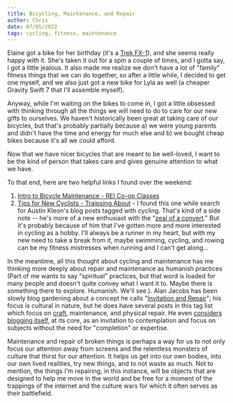 ```yaml
---
title: Bicycling, Maintenance, and Repair
author: Chris
date: 07/05/2022
tags: cycling, fitness, maintenance
---
```


Elaine got a bike for her birthday (it's a [Trek FX-1](https://www.trekbikes.com/us/en_US/bikes/hybrid-bikes/fitness-bikes/fx/fx-1/p/32769/)),
and she seems really happy with it. She's taken it out for a spin a couple of times, and I gotta say, I got a little jealous.
It also made me realize we don't have a lot of "family" fitness things that we can do together, so after a little while,
I decided to get one myself, and we also just got a new bike for Lyla as well (a cheaper Gravity Swift 7 that I'll 
assemble myself).

Anyway, while I'm waiting on the bikes to come in, I got a little obsessed with thinking through all the things we will
need to do to care for our new gifts to ourselves. We haven't historically been great at taking care of our bicycles,
but that's probably partially because a) we were young parents and didn't have the time and energy for much else and b)
we bought cheap bikes because it's all we could afford.

Now that we have nicer bicycles that are meant to be well-loved, I want to be the kind of person that takes care and
gives genuine attention to what we have.

To that end, here are two helpful links I found over the weekend:

1. [Intro to Bicycle Maintenance - REI Co-op Classes](https://www.youtube.com/watch?v=YhdWc35hRhE)
2. [Tips for New Cyclists - Traipsing About](https://www.traipsingabout.com/2022/03/23/tips-for-new-cyclists/) - I found
this one while search for Austin Kleon's blog posts tagged with cycling. That's kind of a side note -- he's more of a 
new enthusiast with the "[zeal of a convert](https://austinkleon.substack.com/p/adventures-on-two-wheels)." But it's probably
because of him that I've gotten more and more interested in cycling as a hobby. I'll always be a runner in my heart, 
but with my new need to take a break from it, maybe swimming, cycling, and rowing can be my fitness mistresses when 
running and I can't get along...

In the meantime, all this thought about cycling and maintenance has me thinking more deeply about repair and maintenance
as humanish practices (Part of me wants to say "spiritual" practices, but that word is loaded for many people and doesn't
quite convey what I want it to. Maybe there is something there to explore. Humanish. We'll see.). Alan Jacobs has been
slowly blog gardening about a concept he calls "[Invitation and Repair](https://blog.ayjay.org/tag/ir/)"; his focus is 
cultural in nature, but he does have several posts in this tag list which focus on [craft](https://blog.ayjay.org/artisans-on-video/),
maintenance, and physical repair. He even [considers blogging itself](https://blog.ayjay.org/blogging-and-the-blogosphere/), 
at its core, as an invitation to contemplation and focus on subjects without the need for "completion" or expertise.

Maintenance and repair of broken things is perhaps a way for us to not only focus our attention away from screens
and the relentless monsters of culture that thirst for our attention. It helps us get into our own bodies, into our own
lived realities, try new things, and to not waste as much. Not to mention, the things I'm repairing, in this instance,
will be objects that are designed to help me move in the world and be free for a moment of the trappings of the internet
and the culture wars for which it often serves as their battlefield.